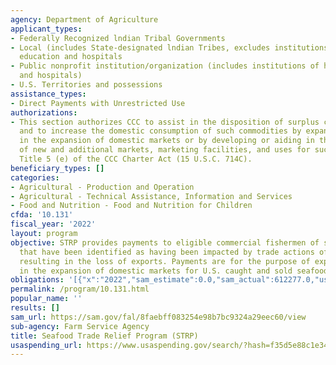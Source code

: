 ```yaml
---
agency: Department of Agriculture
applicant_types:
- Federally Recognized lndian Tribal Governments
- Local (includes State-designated lndian Tribes, excludes institutions of higher
  education and hospitals
- Public nonprofit institution/organization (includes institutions of higher education
  and hospitals)
- U.S. Territories and possessions
assistance_types:
- Direct Payments with Unrestricted Use
authorizations:
- This section authorizes CCC to assist in the disposition of surplus commodities
  and to increase the domestic consumption of such commodities by expanding or aiding
  in the expansion of domestic markets or by developing or aiding in the development
  of new and additional markets, marketing facilities, and uses for such commodities;
  Title 5 (e) of the CCC Charter Act (15 U.S.C. 714C).
beneficiary_types: []
categories:
- Agricultural - Production and Operation
- Agricultural - Technical Assistance, Information and Services
- Food and Nutrition - Food and Nutrition for Children
cfda: '10.131'
fiscal_year: '2022'
layout: program
objective: STRP provides payments to eligible commercial fishermen of seafood commodities
  that have been identified as having been impacted by trade actions of foreign governments
  resulting in the loss of exports. Payments are for the purpose of expanding or aiding
  in the expansion of domestic markets for U.S. caught and sold seafood.
obligations: '[{"x":"2022","sam_estimate":0.0,"sam_actual":612277.0,"usa_spending_actual":1363081.4},{"x":"2023","sam_estimate":2700.0,"sam_actual":0.0,"usa_spending_actual":1246555.9},{"x":"2024","sam_estimate":0.0,"sam_actual":0.0,"usa_spending_actual":0.0}]'
permalink: /program/10.131.html
popular_name: ''
results: []
sam_url: https://sam.gov/fal/8faebff083254e98b7bc9324a29eec60/view
sub-agency: Farm Service Agency
title: Seafood Trade Relief Program (STRP)
usaspending_url: https://www.usaspending.gov/search/?hash=f35d5e88c1e34688a236fd066efa7b8c
---
```

